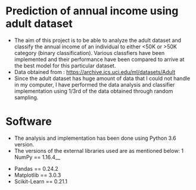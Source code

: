 # Prediction of annual income using adult dataset
* The aim of this project is to be able to analyze the adult dataset and classify the annual income of an individual to either <50K or >50K category (binary classification). Various classfiers have been implemented and their performance have been compared to arrive at the best model for this particular dataset.
* Data obtained from : https://archive.ics.uci.edu/ml/datasets/Adult
* Since the adult dataset has huge amount of data that I could not handle in my computer, I have performed the data analysis and classifier implementation using 1/3rd of the data obtained through random sampling.

# Software
* The analysis and implementation has been done using Python 3.6 version. 
* The versions of the external libraries used are as mentioned below:
1 NumPy == 1.16.4__
- Pandas == 0.24.2
- Matplotlib == 3.0.3
- Scikit-Learn == 0.21.1
